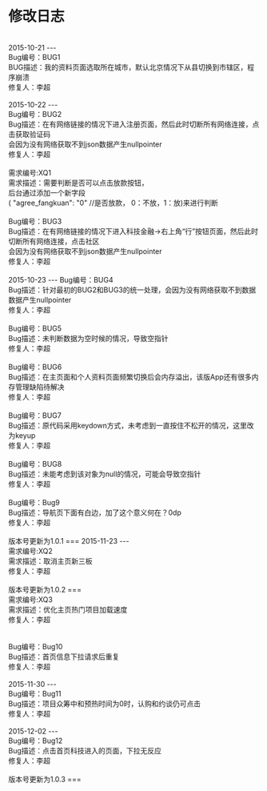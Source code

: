 修改日志
===
<br>
2015-10-21
---
<br>
Bug编号：BUG1<br>
BUG描述：我的资料页面选取所在城市，默认北京情况下从县切换到市辖区，程序崩溃<br>
修复人：李超<br>
<br>
2015-10-22
---
<br>
Bug编号：BUG2<br>
Bug描述：在有网络链接的情况下进入注册页面，然后此时切断所有网络连接，点击获取验证码<br>
会因为没有网络获取不到json数据产生nullpointer<br>
修复人：李超<br>
<br>
需求编号:XQ1<br>
需求描述：需要判断是否可以点击放款按钮，<br>
后台通过添加一个新字段<br>
( "agree_fangkuan": "0" //是否放款， 0：不放，1：放)来进行判断<br>
<br>
Bug编号：BUG3<br>
Bug描述：在有网络链接的情况下进入科技金融→右上角“行”按钮页面，然后此时切断所有网络连接，点击社区<br>
会因为没有网络获取不到json数据产生nullpointer<br>
修复人：李超<br>
<br>
2015-10-23
---
 Bug编号：BUG4<br>
 Bug描述：针对最初的BUG2和BUG3的统一处理，会因为没有网络获取不到数据数据产生nullpointer<br>
 修复人：李超<br>
<br>
Bug编号：BUG5<br>
Bug描述：未判断数据为空时候的情况，导致空指针<br>
修复人：李超<br>
<br>
Bug编号：BUG6<br>
Bug描述：在主页面和个人资料页面频繁切换后会内存溢出，该版App还有很多内存管理缺陷待解决<br>
修复人：李超<br>
<br>
Bug编号：BUG7<br>
Bug描述：原代码采用keydown方式，未考虑到一直按住不松开的情况，这里改为keyup<br>
修复人：李超<br>
<br>
Bug编号：BUG8<br>
Bug描述：未能考虑到该对象为null的情况，可能会导致空指针<br>
修复人：李超<br>
<br>
Bug编号：Bug9<br>
Bug描述：导航页下面有白边，加了这个意义何在？0dp<br>
修复人：李超<br>
<br>
版本号更新为1.0.1
===
2015-11-23
---
<br>
需求编号:XQ2<br>
需求描述：取消主页新三板<br>
修复人：李超<br>
<br>
版本号更新为1.0.2
===
<br>
需求编号:XQ3<br>
需求描述：优化主页热门项目加载速度<br>
修复人：李超<br>
<br>
<br>
Bug编号：Bug10<br>
Bug描述：首页信息下拉请求后重复<br>
修复人：李超<br>
<br>
2015-11-30
---
<br>
Bug编号：Bug11<br>
Bug描述：项目众筹中和预热时间为0时，认购和约谈仍可点击<br>
修复人：李超<br>
<br>
2015-12-02
---
<br>
Bug编号：Bug12<br>
Bug描述：点击首页科技进入的页面，下拉无反应<br>
修复人：李超<br>
<br>
版本号更新为1.0.3
===